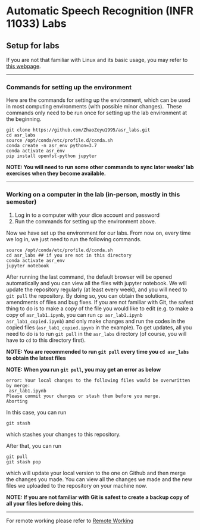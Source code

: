 # Automatic Speech Recognition (INFR 11033) Labs 

## Setup for labs

If you are not that familiar with Linux and its basic usage, you may refer to [this webpage](https://computing.help.inf.ed.ac.uk/linux).

****

### Commands for setting up the environment

Here are the commands for setting up the environment, which can be used in most computing environments (with possible minor changes).  These commands only need to be run once for setting up the lab environment at the beginning.

```shell
git clone https://github.com/ZhaoZeyu1995/asr_labs.git
cd asr_labs
source /opt/conda/etc/profile.d/conda.sh
conda create -n asr_env python=3.7
conda activate asr_env
pip install openfst-python jupyter
```

**NOTE: You will need to run some other commands to sync later weeks’ lab exercises when they become available.**

****

### Working on a computer in the lab (in-person, mostly in this semester)

1.  Log in to a computer with your dice account and password
2.  Run the commands for setting up the environment above.

Now we have set up the environment for our labs. From now on, every time we log in, we just need to run the following commands.

```shell
source /opt/conda/etc/profile.d/conda.sh 
cd asr_labs ## if you are not in this directory
conda activate asr_env 
jupyter notebook
```

After running the last command, the default browser will be opened automatically and you can view all the files with jupyter notebook. 
We will update the repository regularly (at least every week), and you will need to `git pull` the repository. 
By doing so, you can obtain the solutions, amendments of files and bug fixes. 
If you are not familiar with Git, the safest thing to do is to make a copy of the file you would like to edit (e.g. to make a copy of `asr_lab1.ipynb`, you can run `cp asr_lab1.ipynb asr_lab1_copied.ipynb`) and only make changes and run the codes in the copied files (`asr_lab1_copied.ipynb` in the example). 
To get updates, all you need to do is to run `git pull` in the `asr_labs` directory (of course, you will have to `cd` to this directory first).

**NOTE: You are recommended to run `git pull` every time you `cd asr_labs` to obtain the latest files**

**NOTE: When you run `git pull`, you may get an error as below**

```
error: Your local changes to the following files would be overwritten by merge:
 asr_lab1.ipynb
Please commit your changes or stash them before you merge.
Aborting
```

In this case, you can run

```
git stash
```

which stashes your changes to this repository. 

After that, you can run

```
git pull
git stash pop
```

which will update your local version to the one on Github and then merge the changes you made. 
You can view all the changes we made and the new files we uploaded to the repository on your machine now. 

**NOTE: If you are not familiar with Git is safest to create a backup copy of all your files before doing this.**

****

For remote working please refer to [Remote Working](RemoteSetup.md)